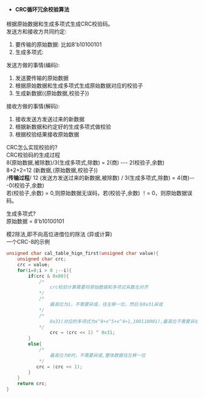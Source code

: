 * #### CRC循环冗余校验算法
根据原始数据和生成多项式生成CRC校验码。  
发送方和接收方共同约定:  
1. 要传输的原始数据: 比如8'b10100101
2. 生成多项式:  

发送方做的事情(编码):  
1. 发送要传输的原始数据
2. 根据原始数据和生成多项式生成原始数据对应的校验子
3. 生成新数据({原始数据,校验子})

接收方做的事情(解码):  
1. 接收发送方发送过来的新数据
2. 根据新数据和约定好的生成多项式做校验
3. 根据校验结果接收原始数据  

CRC怎么实现校验的?  
CRC校验码的生成过程  
8(原始数据,被除数)/3(生成多项式,除数) = 2(商) --- 2(校验子,余数)  
8+2+2=12 (新数据,{原始数据,校验子})  
/****传输过程****/
12 (发送方发送过来的新数据,被除数) / 3(生成多项式,除数) = 4(商)---0(校验子,余数)  
若(校验子,余数) = 0,则原始数据无误码，若(校验子,余数) ！= 0，则原始数据误码。  

生成多项式?  
原始数据 = 8'b10100101  

模2除法,即不向高位进借位的除法 (异或计算)  
一个CRC-8的示例  
```c
unsigned char cal_table_hign_first(unsigned char value){
    unsigned char crc;
    crc = value;
    for(i=8;i > 0 ;--i){
        if(crc & 0x80){
            /*
                crc校验计算需要将原始数据和多项式系数左对齐
            */
            /*
                最高位为1，不需要异或，往左移一位，然后与0x31异或
            */
            /*
                0x31(对应的多项式为x^8+x^5+x^4+1,100110001),最高位不需要异或，直接去掉
            */
                crc = (crc << 1) ^ 0x31;
        }
        else{
            /*
                最高位为0时，不需要异或,整体数据往左移一位
            */
           crc = (crc << 1);
        }
    }
    return crc;
}
```